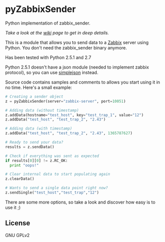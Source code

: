 # pyZabbixSender
Python implementation of zabbix_sender.

*Take a look at the [wiki] page to get in deep details.*

This is a module that allows you to send data to a [Zabbix] server using Python. You don't need the zabbix_sender binary anymore.

Has been tested with Python 2.5.1 and 2.7

Python 2.5.1 doesn't have a json module (needed to implement zabbix protocol), so you can use [simplejson] instead.

Source code contains samples and comments to allows you start using it in no time. Here's a small example:
```python
# Creating a sender object
z = pyZabbixSender(server="zabbix-server", port=10051)

# Adding data (without timestamp)
z.addData(hostname="test_host", key="test_trap_1", value="12")
z.addData("test_host", "test_trap_2", "2.43")

# Adding data (with timestamp)
z.addData("test_host", "test_trap_2", "2.43", 1365787627)

# Ready to send your data?
results = z.sendData()

# Check if everything was sent as expected
if results[0][0] != z.RC_OK:
  print "oops!"

# Clear internal data to start populating again
z.clearData()

# Wants to send a single data point right now?
z.sendSingle("test_host","test_trap","12")
```

There are some more options, so take a look and discover how easy is to use it ;)


License
----

GNU GPLv2

[Zabbix]:http://www.zabbix.com/
[simplejson]:https://simplejson.readthedocs.org/en/latest/
[wiki]:https://github.com/kmomberg/pyZabbixSender/wiki
